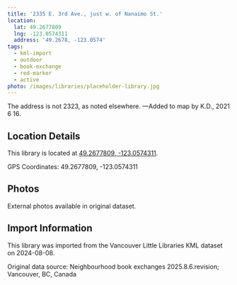 ```yaml
---
title: '2335 E. 3rd Ave., just w. of Nanaimo St.'
location:
  lat: 49.2677809
  lng: -123.0574311
  address: '49.2678, -123.0574'
tags:
  - kml-import
  - outdoor
  - book-exchange
  - red-marker
  - active
photo: /images/libraries/placeholder-library.jpg
---
```

The address is not 2323, as noted elsewhere.
—Added to map by K.D., 2021 6 16.

## Location Details

This library is located at [49.2677809, -123.0574311](https://www.google.com/maps?q=49.2677809,-123.0574311).

GPS Coordinates: 49.2677809, -123.0574311

## Photos

External photos available in original dataset.

## Import Information

This library was imported from the Vancouver Little Libraries KML dataset on 2024-08-08.

Original data source: Neighbourhood book exchanges 2025.8.6.revision; Vancouver, BC, Canada
